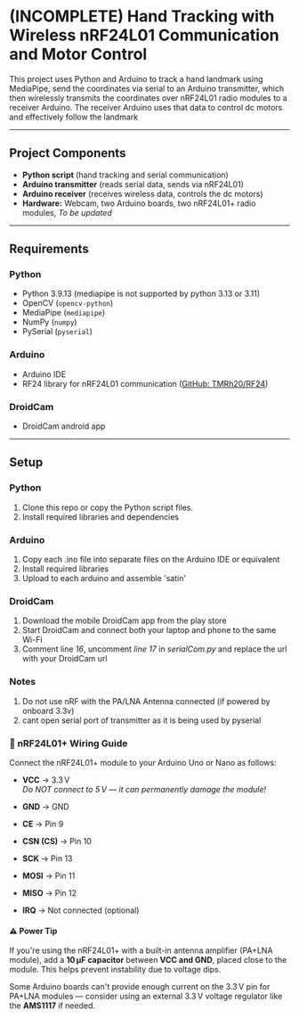 # (INCOMPLETE) Hand Tracking with Wireless nRF24L01 Communication and Motor Control

This project uses Python and Arduino to track a hand landmark using MediaPipe, send the coordinates via serial to an Arduino transmitter, which then wirelessly transmits the coordinates over nRF24L01 radio modules to a receiver Arduino. The receiver Arduino uses that data to control dc motors and effectively follow the landmark

---

## Project Components

- **Python script** (hand tracking and serial communication)
- **Arduino transmitter** (reads serial data, sends via nRF24L01)
- **Arduino receiver** (receives wireless data, controls the dc motors)
- **Hardware:** Webcam, two Arduino boards, two nRF24L01+ radio modules, *To be updated*

---

## Requirements

### Python

- Python 3.9.13 (mediapipe is not supported by python 3.13 or 3.11)
- OpenCV (`opencv-python`)
- MediaPipe (`mediapipe`)
- NumPy (`numpy`)
- PySerial (`pyserial`)

### Arduino

- Arduino IDE
- RF24 library for nRF24L01 communication ([GitHub: TMRh20/RF24](https://github.com/nRF24/RF24))

### DroidCam

- DroidCam android app

---

## Setup

### Python

1. Clone this repo or copy the Python script files.
2. Install required libraries and dependencies

### Arduino

1. Copy each .ino file into separate files on the Arduino IDE or equivalent
2. Install required libraries
3. Upload to each arduino and assemble 'satin'

### DroidCam

1. Download the mobile DroidCam app from the play store
2. Start DroidCam and connect both your laptop and phone to the same Wi-Fi
3. Comment line *16*, uncomment *line 17* in *serialCom.py* and replace the url with your DroidCam url

### Notes
1. Do not use nRF with the PA/LNA Antenna connected (if powered by onboard 3.3v)
2. cant open serial port of transmitter as it is being used by pyserial

### 🔌 nRF24L01+ Wiring Guide

Connect the nRF24L01+ module to your Arduino Uno or Nano as follows:

- **VCC** → 3.3 V  
 *Do NOT connect to 5 V — it can permanently damage the module!*
  
- **GND** → GND

- **CE** → Pin 9

- **CSN (CS)** → Pin 10

- **SCK** → Pin 13

- **MOSI** → Pin 11

- **MISO** → Pin 12

- **IRQ** → Not connected (optional)

#### ⚠️ Power Tip

If you're using the nRF24L01+ with a built-in antenna amplifier (PA+LNA module), add a **10 μF capacitor** between **VCC and GND**, placed close to the module. This helps prevent instability due to voltage dips.

Some Arduino boards can't provide enough current on the 3.3 V pin for PA+LNA modules — consider using an external 3.3 V voltage regulator like the **AMS1117** if needed.
